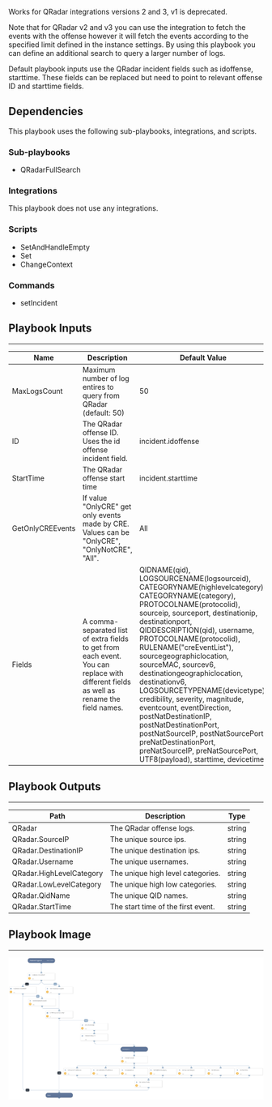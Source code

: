 Works for QRadar integrations versions 2 and 3, v1 is deprecated.

Note that for QRadar v2 and v3 you can use the integration to fetch the events with the offense however it will fetch the events according to the specified limit defined in the instance settings. By using this playbook you can define an additional search to query a larger number of logs.

Default playbook inputs use the QRadar incident fields such as idoffense, starttime. These fields can be replaced but need to point to relevant offense ID and starttime fields. 

## Dependencies
This playbook uses the following sub-playbooks, integrations, and scripts.

### Sub-playbooks
* QRadarFullSearch

### Integrations
This playbook does not use any integrations.

### Scripts
* SetAndHandleEmpty
* Set
* ChangeContext

### Commands
* setIncident

## Playbook Inputs
---

| **Name** | **Description** | **Default Value** | **Required** |
| --- | --- | --- | --- |
| MaxLogsCount | Maximum number of log entires to query from QRadar \(default: 50\) | 50 | Optional |
| ID | The QRadar offense ID. Uses the id offense incident field. | incident.idoffense | Required |
| StartTime | The QRadar offense start time | incident.starttime | Required |
| GetOnlyCREEvents | If value "OnlyCRE" get only events made by CRE.<br/>Values can be "OnlyCRE", "OnlyNotCRE", "All". | All | Optional |
| Fields | A comma-separated list of extra fields to get from each event.<br/>You can replace with different fields as well as rename the field names. | QIDNAME(qid), LOGSOURCENAME(logsourceid), CATEGORYNAME(highlevelcategory), CATEGORYNAME(category), PROTOCOLNAME(protocolid), sourceip, sourceport, destinationip, destinationport, QIDDESCRIPTION(qid), username, PROTOCOLNAME(protocolid), RULENAME("creEventList"), sourcegeographiclocation, sourceMAC, sourcev6, destinationgeographiclocation, destinationv6, LOGSOURCETYPENAME(devicetype), credibility, severity, magnitude, eventcount, eventDirection, postNatDestinationIP, postNatDestinationPort, postNatSourceIP, postNatSourcePort, preNatDestinationPort, preNatSourceIP, preNatSourcePort, UTF8(payload), starttime, devicetime | Optional |

## Playbook Outputs
---

| **Path** | **Description** | **Type** |
| --- | --- | --- |
| QRadar | The QRadar offense logs. | string |
| QRadar.SourceIP | The unique source ips. | string |
| QRadar.DestinationIP | The unique destination ips. | string |
| QRadar.Username | The unique usernames. | string |
| QRadar.HighLevelCategory | The unique high level categories. | string |
| QRadar.LowLevelCategory | The unique high low categories. | string |
| QRadar.QidName | The unique QID names. | string |
| QRadar.StartTime | The start time of the first event. | string |

## Playbook Image
---
![QRadar - Get Offense Logs](../doc_files/QRadar_-_Get_Offense_Logs.png)